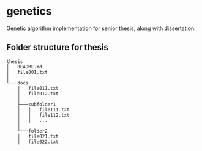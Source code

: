 # genetics
Genetic algorithm implementation for senior thesis, along with dissertation.

## Folder structure for thesis

```
thesis
│   README.md
│   file001.txt    
│
└───docs
    │   file011.txt
    │   file012.txt
    │
    ├───subfolder1
    │   │   file111.txt
    │   │   file112.txt
    │   │   ...
    │
    └───folder2
    │   file021.txt
    │   file022.txt
```
